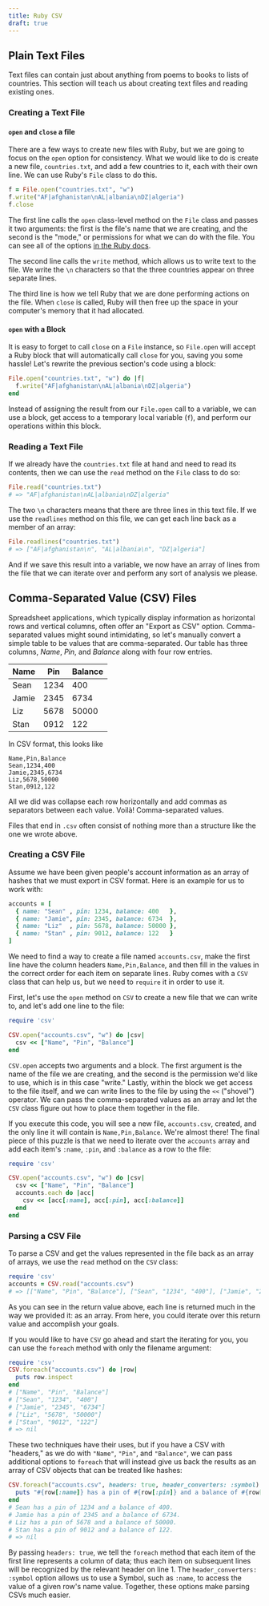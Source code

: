```yaml
---
title: Ruby CSV
draft: true
---
```


## Plain Text Files
Text files can contain just about anything from poems to books to lists of countries. This section will teach us about creating text files and reading existing ones.

### Creating a Text File
#### `open` and `close` a file
There are a few ways to create new files with Ruby, but we are going to focus on the `open` option for consistency. What we would like to do is create a new file, `countries.txt`, and add a few countries to it, each with their own line. We can use Ruby's `File` class to do this.
```ruby
f = File.open("countries.txt", "w")
f.write("AF|afghanistan\nAL|albania\nDZ|algeria")
f.close
```
The first line calls the `open` class-level method on the `File` class and passes it two arguments: the first is the file's name that we are creating, and the second is the "mode," or permissions for what we can do with the file. You can see all of the options [in the Ruby docs](http://ruby-doc.org/core-2.2.0/IO.html#method-c-new-label-IO+Open+Mode).

The second line calls the `write` method, which allows us to write text to the file. We write the `\n` characters so that the three countries appear on three separate lines.

The third line is how we tell Ruby that we are done performing actions on the file. When `close` is called, Ruby will then free up the space in your computer's memory that it had allocated.

#### `open` with a Block
It is easy to forget to call `close` on a `File` instance, so `File.open` will accept a Ruby block that will automatically call `close` for you, saving you some hassle! Let's rewrite the previous section's code using a block:
```ruby
File.open("countries.txt", "w") do |f|
  f.write("AF|afghanistan\nAL|albania\nDZ|algeria")
end
```
Instead of assigning the result from our `File.open` call to a variable, we can use a block, get access to a temporary local variable (`f`), and perform our operations within this block.

### Reading a Text File
If we already have the `countries.txt` file at hand and need to read its contents, then we can use the `read` method on the `File` class to do so:
```ruby
File.read("countries.txt")
# => "AF|afghanistan\nAL|albania\nDZ|algeria"
```
The two `\n` characters means that there are three lines in this text file. If we use the `readlines` method on this file, we can get each line back as a member of an array:
```ruby
File.readlines("countries.txt")
# => ["AF|afghanistan\n", "AL|albania\n", "DZ|algeria"]
```
And if we save this result into a variable, we now have an array of lines from the file that we can iterate over and perform any sort of analysis we please.

## Comma-Separated Value (CSV) Files
Spreadsheet applications, which typically display information as horizontal rows and vertical columns, often offer an "Export as CSV" option. Comma-separated values might sound intimidating, so let's manually convert a simple table to be values that are comma-separated. Our table has three columns, _Name_, _Pin_, and _Balance_ along with four row entries.

| Name          | Pin           | Balance       |
| ------------- | ------------- | ------------- |
| Sean          | 1234          | 400           |
| Jamie         | 2345          | 6734          |
| Liz           | 5678          | 50000         |
| Stan          | 0912          | 122           |

In CSV format, this looks like
```
Name,Pin,Balance
Sean,1234,400
Jamie,2345,6734
Liz,5678,50000
Stan,0912,122
```
All we did was collapse each row horizontally and add commas as separators between each value. Voilà! Comma-separated values.

Files that end in `.csv` often consist of nothing more than a structure like the one we wrote above.

### Creating a CSV File
Assume we have been given people's account information as an array of hashes that we must export in CSV format. Here is an example for us to work with:
```ruby
accounts = [
  { name: "Sean" , pin: 1234, balance: 400   },
  { name: "Jamie", pin: 2345, balance: 6734  },
  { name: "Liz"  , pin: 5678, balance: 50000 },
  { name: "Stan" , pin: 9012, balance: 122   }
]
```
We need to find a way to create a file named `accounts.csv`, make the first line have the column headers `Name,Pin,Balance`, and then fill in the values in the correct order for each item on separate lines. Ruby comes with a `CSV` class that can help us, but we need to `require` it in order to use it.

First, let's use the `open` method on `CSV` to create a new file that we can write to, and let's add one line to the file:
```ruby
require 'csv'

CSV.open("accounts.csv", "w") do |csv|
  csv << ["Name", "Pin", "Balance"]
end
```
`CSV.open` accepts two arguments and a block. The first argument is the name of the file we are creating, and the second is the permission we'd like to use, which is in this case "write." Lastly, within the block we get access to the file itself, and we can write lines to the file by using the `<<` ("shovel") operator. We can pass the comma-separated values as an array and let the `CSV` class figure out how to place them together in the file.

If you execute this code, you will see a new file, `accounts.csv`, created, and the only line it will contain is `Name,Pin,Balance`. We're almost there! The final piece of this puzzle is that we need to iterate over the `accounts` array and add each item's `:name`, `:pin`, and `:balance` as a row to the file:

```ruby
require 'csv'

CSV.open("accounts.csv", "w") do |csv|
  csv << ["Name", "Pin", "Balance"]
  accounts.each do |acc|
    csv << [acc[:name], acc[:pin], acc[:balance]]
  end
end
```


### Parsing a CSV File
To parse a CSV and get the values represented in the file back as an array of arrays, we use the `read` method on the `CSV` class:
```ruby
require 'csv'
accounts = CSV.read("accounts.csv")
# => [["Name", "Pin", "Balance"], ["Sean", "1234", "400"], ["Jamie", "2345", "6734"], ["Liz", "5678", "50000"], ["Stan", "9012", "122"]]
```
As you can see in the return value above, each line is returned much in the way we provided it: as an array. From here, you could iterate over this return value and accomplish your goals.

If you would like to have `CSV` go ahead and start the iterating for you, you can use the `foreach` method with only the filename argument:
```ruby
require 'csv'
CSV.foreach("accounts.csv") do |row|
  puts row.inspect
end
# ["Name", "Pin", "Balance"]
# ["Sean", "1234", "400"]
# ["Jamie", "2345", "6734"]
# ["Liz", "5678", "50000"]
# ["Stan", "9012", "122"]
# => nil
```
These two techniques have their uses, but if you have a CSV with "headers," as we do with `"Name"`, `"Pin"`, and `"Balance"`, we can pass additional options to `foreach` that will instead give us back the results as an array of CSV objects that can be treated like hashes:
```ruby
CSV.foreach("accounts.csv", headers: true, header_converters: :symbol) do |row|
  puts "#{row[:name]} has a pin of #{row[:pin]} and a balance of #{row[:balance]}."
end
# Sean has a pin of 1234 and a balance of 400.
# Jamie has a pin of 2345 and a balance of 6734.
# Liz has a pin of 5678 and a balance of 50000.
# Stan has a pin of 9012 and a balance of 122.
# => nil
```
By passing `headers: true`, we tell the `foreach` method that each item of the first line represents a column of data; thus each item on subsequent lines will be recognized by the relevant header on line 1. The `header_converters: :symbol` option allows us to use a Symbol, such as `:name`, to access the value of a given row's name value. Together, these options make parsing CSVs much easier.
